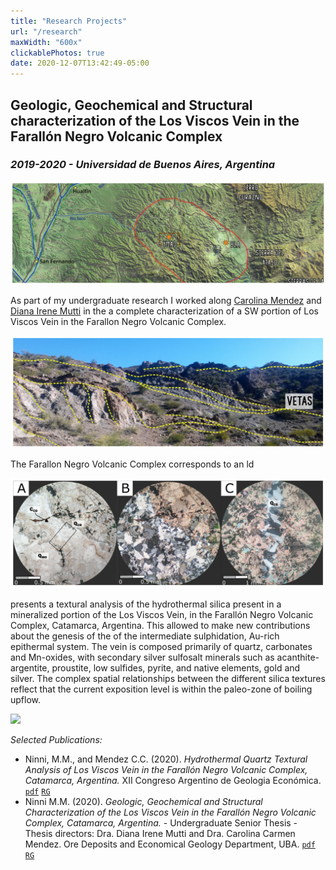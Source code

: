 ```yaml
---
title: "Research Projects"
url: "/research"
maxWidth: "600x"
clickablePhotos: true
date: 2020-12-07T13:42:49-05:00
---
```

Geologic, Geochemical and Structural characterization of the Los Viscos Vein in the Farallón Negro Volcanic Complex
------------
### *2019-2020 - Universidad de Buenos Aires, Argentina*
![](THESIS1.png)

As part of my undergraduate research I worked along [Carolina Mendez]() and [Diana Irene Mutti]() in the a complete characterization of a SW portion of Los Viscos Vein in the Farallon Negro Volcanic Complex. 

![](THESIS2.png)

The Farallon Negro Volcanic Complex corresponds to an ld 


![](THESIS3.png)

presents a textural analysis of the hydrothermal silica present in a mineralized portion of the Los Viscos Vein, in the Farallón Negro Volcanic Complex, Catamarca, Argentina. This allowed to make new contributions about the genesis of the of the intermediate sulphidation, Au-rich epithermal system. The vein is composed primarily of quartz, carbonates and Mn-oxides, with secondary silver sulfosalt minerals such as  acanthite- argentite, proustite, low sulfides, pyrite, and native elements, gold and silver. The complex spatial relationships between the different silica textures reflect that the current exposition level is within the paleo-zone of boiling upflow.


![](THESISVS.png)

*Selected Publications:*

- Ninni, M.M., and Mendez C.C. (2020). *Hydrothermal Quartz Textural Analysis of Los Viscos Vein in the Farallón Negro Volcanic Complex, Catamarca, Argentina.* XII Congreso Argentino de Geologia Económica. [`pdf`](http://localhost:1313/cv/#profile) [`RG`](http://localhost:1313/cv/#profile)
- Ninni M.M. (2020). *Geologic, Geochemical and Structural Characterization of the Los Viscos Vein in the Farallón Negro Volcanic Complex, Catamarca, Argentina.* - Undergraduate Senior Thesis - Thesis directors: Dra. Diana Irene Mutti and Dra. Carolina Carmen Mendez. Ore Deposits and Economical Geology Department, UBA. [`pdf`](http://localhost:1313/cv/#profile) [`RG`](http://localhost:1313/cv/#profile)


